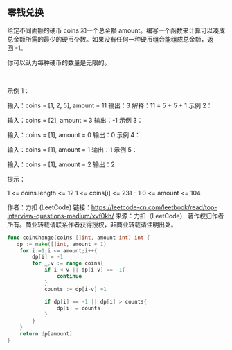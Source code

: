 ## 零钱兑换
给定不同面额的硬币 coins 和一个总金额 amount。编写一个函数来计算可以凑成总金额所需的最少的硬币个数。如果没有任何一种硬币组合能组成总金额，返回 -1。

你可以认为每种硬币的数量是无限的。

 

示例 1：

输入：coins = [1, 2, 5], amount = 11
输出：3 
解释：11 = 5 + 5 + 1
示例 2：

输入：coins = [2], amount = 3
输出：-1
示例 3：

输入：coins = [1], amount = 0
输出：0
示例 4：

输入：coins = [1], amount = 1
输出：1
示例 5：

输入：coins = [1], amount = 2
输出：2
 

提示：

1 <= coins.length <= 12
1 <= coins[i] <= 231 - 1
0 <= amount <= 104


作者：力扣 (LeetCode)
链接：https://leetcode-cn.com/leetbook/read/top-interview-questions-medium/xvf0kh/
来源：力扣（LeetCode）
著作权归作者所有。商业转载请联系作者获得授权，非商业转载请注明出处。

```go
func coinChange(coins []int, amount int) int {
   dp := make([]int, amount + 1)
	for i:=1;i <= amount;i++{
		dp[i] = -1
		for _,v := range coins{
			if i < v || dp[i-v] == -1{
				continue
			}
			counts := dp[i-v] +1

			if dp[i] == -1 || dp[i] > counts{
				dp[i] = counts
			}
		}
	}
	return dp[amount]
}
```
